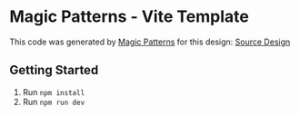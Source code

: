 # Magic Patterns - Vite Template

This code was generated by [Magic Patterns](https://magicpatterns.com) for this design: [Source Design](https://www.magicpatterns.com/c/qwrxkywngzt7cnygkvdmlx)

## Getting Started

1. Run `npm install`
2. Run `npm run dev`
